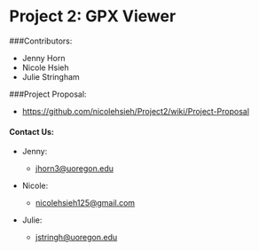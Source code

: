 # Project 2: GPX Viewer 

###Contributors:

- Jenny Horn
- Nicole Hsieh
- Julie Stringham


###Project Proposal: 
- https://github.com/nicolehsieh/Project2/wiki/Project-Proposal

#### Contact Us:

* Jenny: 
  * jhorn3@uoregon.edu

* Nicole: 
  * nicolehsieh125@gmail.com

* Julie: 
  * jstringh@uoregon.edu
